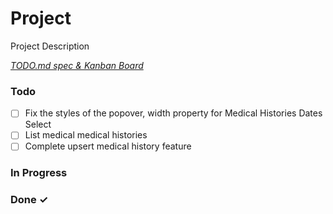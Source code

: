 # Project

Project Description

<em>[TODO.md spec & Kanban Board](https://bit.ly/3fCwKfM)</em>

### Todo

- [ ] Fix the styles of the popover, width property for Medical Histories Dates Select  
- [ ] List medical medical histories  
- [ ] Complete upsert medical history feature  

### In Progress


### Done ✓


